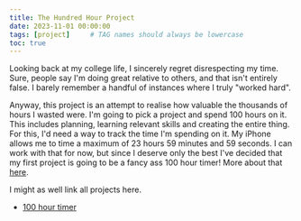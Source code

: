```yaml
---
title: The Hundred Hour Project
date: 2023-11-01 00:00:00
tags: [project]     # TAG names should always be lowercase
toc: true
---
```


Looking back at my college life, I sincerely regret disrespecting my time. Sure, people say I'm doing great relative to others, and that isn't entirely false. I barely remember a handful of instances where I truly "worked hard". 

Anyway, this project is an attempt to realise how valuable the thousands of hours I wasted were. I'm going to pick a project and spend 100 hours on it. This includes planning, learning relevant skills and creating the entire thing. For this, I'd need a way to track the time I'm spending on it. My iPhone allows me to time a maximum of 23 hours 59 minutes and 59 seconds. I can work with that for now, but since I deserve only the best I've decided that my first project is going to be a fancy ass 100 hour timer! More about that [here](https://j031m.github.io/posts/Evolution-Simulator).

I might as well link all projects here.

- [100 hour timer](https://j031m.github.io/posts/Evolution-Simulator)
